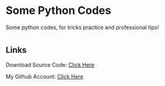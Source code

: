 # Some Python Codes
Some python codes, for tricks practice and professional tips!


#
## Links

Download Source Code: [Click Here](https://github.com/dori-dev/some-python-codes/archive/refs/heads/main.zip)

My Github Account: [Click Here](https://github.com/dori-dev/)
